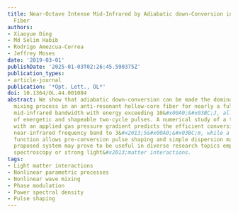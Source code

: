 ```yaml
---
title: Near-Octave Intense Mid-Infrared by Adiabatic down-Conversion in Hollow Anti-Resonant
  Fiber
authors:
- Xiaoyue Ding
- Md Selim Habib
- Rodrigo Amezcua-Correa
- Jeffrey Moses
date: '2019-03-01'
publishDate: '2025-01-03T02:26:45.590375Z'
publication_types:
- article-journal
publication: '*Opt. Lett., OL*'
doi: 10.1364/OL.44.001084
abstract: We show that adiabatic down-conversion can be made the dominant four-wave
  mixing process in an anti-resonant hollow-core fiber for nearly a full octave of
  mid-infrared bandwidth with energy exceeding 10&#x00A0;&#x03BC;J, allowing the generation
  of energetic and shapeable two-cycle pulses. A numerical study of a tapered fiber
  with an applied gas pressure gradient predicts the efficient conversion of a 770&#x2013;860&#x00A0;nm
  near-infrared frequency band to 3&#x2013;5&#x00A0;&#x03BC;m, while a linear transfer
  function allows pre-conversion pulse shaping and simple dispersion management. Our
  proposed system may prove to be useful in diverse research topics employing nonlinear
  spectroscopy or strong light&#x2013;matter interactions.
tags:
- Light matter interactions
- Nonlinear parametric processes
- Nonlinear wave mixing
- Phase modulation
- Power spectral density
- Pulse shaping
---
```

